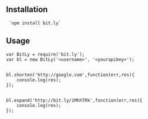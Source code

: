 Installation
------------

	 `npm install bit.ly`


Usage
-----
    var BitLy = require('bit.ly');
    var bl = new BitLy('<username>', '<yourapikey>');
	    

	bl.shorten('http://google.com',function(err,res){ 
		console.log(res);  
	});


	bl.expand('http://bit.ly/1MhhTRk',function(err,res){
		console.log(res);
	});

	

